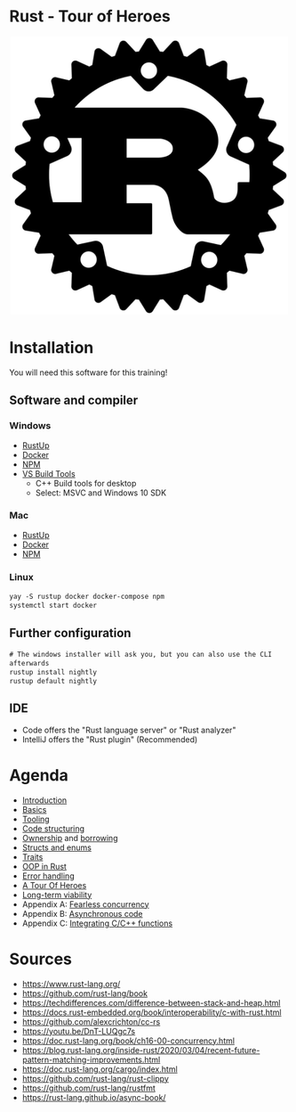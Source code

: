 # Rust - Tour of Heroes
<p align="center">
    <img src="./img/logo.png" alt="drawing" width="500"/>
</p>

# Installation
You will need this software for this training!

## Software and compiler
### Windows
* [RustUp](https://rustup.rs/#)
* [Docker](https://docs.docker.com/docker-for-windows/)
* [NPM](https://nodejs.org/en/download/)
* [VS Build Tools](https://visualstudio.microsoft.com/vs/)
    * C++ Build tools for desktop
    * Select: MSVC and Windows 10 SDK

### Mac
* [RustUp](https://rustup.rs/#)
* [Docker](https://docs.docker.com/docker-for-mac/install/)
* [NPM](https://nodejs.org/en/download/)

### Linux
```shell-script
yay -S rustup docker docker-compose npm
systemctl start docker
```

## Further configuration
```shell-script
# The windows installer will ask you, but you can also use the CLI afterwards
rustup install nightly
rustup default nightly
```

## IDE
* Code offers the "Rust language server" or "Rust analyzer"
* IntelliJ offers the "Rust plugin" (Recommended)

# Agenda
* [Introduction](https://github.com/Geigerkind/rust-schulung/tree/master/rust/introduction)
* [Basics](https://github.com/Geigerkind/rust-schulung/tree/master/rust/basics)
* [Tooling](https://github.com/Geigerkind/rust-schulung/tree/master/rust/tooling)
* [Code structuring](https://github.com/Geigerkind/rust-schulung/tree/master/rust/code_structuring)
* [Ownership](https://github.com/Geigerkind/rust-schulung/tree/master/rust/ownership) and [borrowing](https://github.com/Geigerkind/rust-schulung/tree/master/rust/borrowing)
* [Structs and enums](https://github.com/Geigerkind/rust-schulung/tree/master/rust/structs_and_enums)
* [Traits](https://github.com/Geigerkind/rust-schulung/tree/master/rust/traits)
* [OOP in Rust](https://github.com/Geigerkind/rust-schulung/tree/master/rust/oop_in_rust)
* [Error handling](https://github.com/Geigerkind/rust-schulung/tree/master/rust/error_handling)
* [A Tour Of Heroes](https://github.com/Geigerkind/training_presentations/tree/master/rust/a_hero_starter_pack)
* [Long-term viability](https://github.com/Geigerkind/rust-schulung/tree/master/rust/long_term_viability)
* Appendix A: [Fearless concurrency](https://github.com/Geigerkind/rust-schulung/tree/master/rust/fearless_concurrency)
* Appendix B: [Asynchronous code](https://github.com/Geigerkind/rust-schulung/tree/master/rust/async_code)
* Appendix C: [Integrating C/C++ functions](https://github.com/Geigerkind/rust-schulung/tree/master/rust/c_abi_integration)

# Sources
* https://www.rust-lang.org/
* https://github.com/rust-lang/book
* https://techdifferences.com/difference-between-stack-and-heap.html
* https://docs.rust-embedded.org/book/interoperability/c-with-rust.html
* https://github.com/alexcrichton/cc-rs
* https://youtu.be/DnT-LUQgc7s
* https://doc.rust-lang.org/book/ch16-00-concurrency.html
* https://blog.rust-lang.org/inside-rust/2020/03/04/recent-future-pattern-matching-improvements.html
* https://doc.rust-lang.org/cargo/index.html
* https://github.com/rust-lang/rust-clippy
* https://github.com/rust-lang/rustfmt
* https://rust-lang.github.io/async-book/